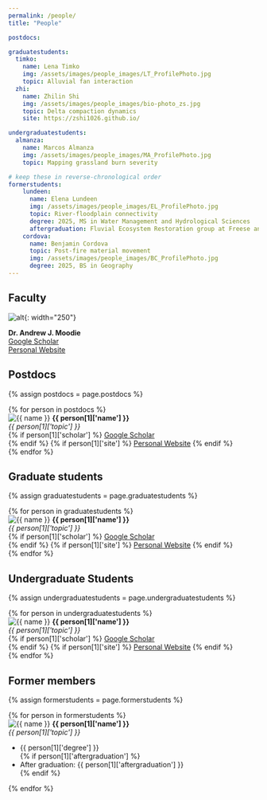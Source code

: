```yaml
---
permalink: /people/
title: "People"

postdocs:

graduatestudents:
  timko:
    name: Lena Timko
    img: /assets/images/people_images/LT_ProfilePhoto.jpg
    topic: Alluvial fan interaction
  zhi:
    name: Zhilin Shi
    img: /assets/images/people_images/bio-photo_zs.jpg
    topic: Delta compaction dynamics
    site: https://zshi1026.github.io/

undergraduatestudents:
  almanza:
    name: Marcos Almanza
    img: /assets/images/people_images/MA_ProfilePhoto.jpg
    topic: Mapping grassland burn severity

# keep these in reverse-chronological order
formerstudents:
    lundeen:
      name: Elena Lundeen
      img: /assets/images/people_images/EL_ProfilePhoto.jpg
      topic: River-floodplain connectivity 
      degree: 2025, MS in Water Management and Hydrological Sciences
      aftergraduation: Fluvial Ecosystem Restoration group at Freese and Nichols
    cordova:
      name: Benjamin Cordova
      topic: Post-fire material movement
      img: /assets/images/people_images/BC_ProfilePhoto.jpg
      degree: 2025, BS in Geography
---
```



<!-- Note, the css that controls the display of the headshots is in _home.scss -->

## Faculty

![alt](/assets/images/people_images/moodie_2022_tamu_lowres.jpg){: width="250"}

**Dr. Andrew J. Moodie**\
[Google Scholar](https://scholar.google.com/citations?user=8wtbbNsAAAAJ)\
[Personal Website](https://andrewjmoodie.com)


## Postdocs

{% assign postdocs = page.postdocs %}
<div class ="image-gallery">
{% for person in postdocs %}
  <div class="box">
      <img src="{{ person[1]['img'] }}{{ name }} " alt="{{ name }}"  class="img-gallery" />
    <b>{{ person[1]['name'] }}</b><br>
    <i>{{ person[1]['topic'] }}</i><br>
    {% if person[1]['scholar'] %}
      <a href="{{ person[1]['scholar'] }}">Google Scholar</a><br>
    {% endif %}
    {% if person[1]['site'] %}
      <a href="{{ person[1]['site'] }}">Personal Website</a>
    {% endif %}
  </div>
{% endfor %}
</div>



## Graduate students

{% assign graduatestudents = page.graduatestudents %}
<div class ="image-gallery">
{% for person in graduatestudents %}
  <div class="box">
      <img src="{{ person[1]['img'] }}{{ name }} " alt="{{ name }}"  class="img-gallery" />
    <b>{{ person[1]['name'] }}</b><br>
    <i>{{ person[1]['topic'] }}</i><br>
    {% if person[1]['scholar'] %}
      <a href="{{ person[1]['scholar'] }}">Google Scholar</a><br>
    {% endif %}
    {% if person[1]['site'] %}
      <a href="{{ person[1]['site'] }}">Personal Website</a>
    {% endif %}
  </div>
{% endfor %}
</div>



## Undergraduate Students 

{% assign undergraduatestudents = page.undergraduatestudents %}
<div class ="image-gallery">
{% for person in undergraduatestudents %}
  <div class="box">
      <img src="{{ person[1]['img'] }}{{ name }} " alt="{{ name }}"  class="img-gallery" />
    <b>{{ person[1]['name'] }}</b><br>
    <i>{{ person[1]['topic'] }}</i><br>
    {% if person[1]['scholar'] %}
      <a href="{{ person[1]['scholar'] }}">Google Scholar</a><br>
    {% endif %}
    {% if person[1]['site'] %}
      <a href="{{ person[1]['site'] }}">Personal Website</a>
    {% endif %}
  </div>
{% endfor %}
</div>



## Former members
<!-- None yet. Will be a table of name, position, dates, and "now at" -->

{% assign formerstudents = page.formerstudents %}
<div class ="image-gallery">
{% for person in formerstudents %}
  <div class="box">
      <img src="{{ person[1]['img'] }}{{ name }} " alt="{{ name }}"  class="img-gallery" />
    <b>{{ person[1]['name'] }}</b><br>
    <i>{{ person[1]['topic'] }}</i><br>
    <ul>
      <li>{{ person[1]['degree'] }}</li>
      {% if person[1]['aftergraduation'] %}
        <li>After graduation: {{ person[1]['aftergraduation'] }}</li>
      {% endif %}
    </ul>
  </div>
{% endfor %}
</div>
